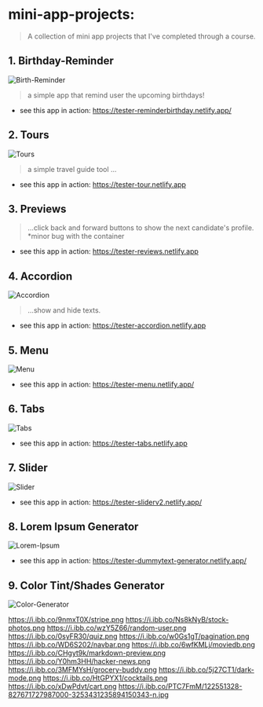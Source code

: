 # mini-app-projects:
>A collection of mini app projects that I've completed through a course.

## 1. Birthday-Reminder
![Birth-Reminder](https://i.ibb.co/J5nS8JY/birthday-reminder.png)
>a simple app that remind user the upcoming birthdays!
* see this app in action: https://tester-reminderbirthday.netlify.app/

## 2. Tours
![Tours](https://i.ibb.co/dkYy7yc/tour.png)
>a simple travel guide tool ...
* see this app in action: https://tester-tour.netlify.app

## 3. Previews
>...click back and forward buttons to show the next candidate's profile. *minor bug with the container
* see this app in action: https://tester-reviews.netlify.app

## 4. Accordion
![Accordion](https://i.ibb.co/rwfSFbq/accordion.png)
>...show and hide texts.
* see this app in action: https://tester-accordion.netlify.app

## 5. Menu
![Menu](https://i.ibb.co/L8wyVtM/menu.png)
>
* see this app in action: https://tester-menu.netlify.app/

## 6. Tabs
![Tabs](https://i.ibb.co/ygcybXS/tabs.png)
>
* see this app in action: https://tester-tabs.netlify.app

## 7. Slider
![Slider](https://i.ibb.co/pQZSLgc/reviews-slider.png)
>
* see this app in action: https://tester-sliderv2.netlify.app/

## 8. Lorem Ipsum Generator
![Lorem-Ipsum](https://i.ibb.co/yFH1451/lorem-ipsum.png)
>
* see this app in action: https://tester-dummytext-generator.netlify.app/

## 9. Color Tint/Shades Generator
![Color-Generator](https://i.ibb.co/mHBWFPn/color-tints-shades.png)

https://i.ibb.co/9nmxT0X/stripe.png
https://i.ibb.co/Ns8kNyB/stock-photos.png
https://i.ibb.co/wzY5Z66/random-user.png
https://i.ibb.co/0syFR30/quiz.png
https://i.ibb.co/w0Gs1gT/pagination.png
https://i.ibb.co/WD6S202/navbar.png
https://i.ibb.co/6wfKMLj/moviedb.png
https://i.ibb.co/CHgyt9k/markdown-preview.png
https://i.ibb.co/Y0hm3HH/hacker-news.png
https://i.ibb.co/3MFMYsH/grocery-buddy.png
https://i.ibb.co/5j27CT1/dark-mode.png
https://i.ibb.co/HtGPYX1/cocktails.png
https://i.ibb.co/xDwPdvt/cart.png
https://i.ibb.co/PTC7FmM/122551328-827671727987000-3253431235894150343-n.jpg